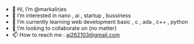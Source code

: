 - 👋 Hi, I’m @markalirjes
- 👀 I’m interested in nano , ai , startup , bussiness
- 🌱 I’m currently learning web development basic , c , ada , c++ , python
- 💞️ I’m looking to collaborate on (no matter)
- 📫 How to reach me : aj262103@gmail.com

<!---
markalirjes/markalirjes is a ✨ special ✨ repository because its `README.md` (this file) appears on your GitHub profile.
You can click the Preview link to take a look at your changes.
--->
